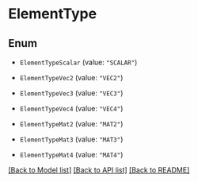 # ElementType

## Enum


* `ElementTypeScalar` (value: `"SCALAR"`)

* `ElementTypeVec2` (value: `"VEC2"`)

* `ElementTypeVec3` (value: `"VEC3"`)

* `ElementTypeVec4` (value: `"VEC4"`)

* `ElementTypeMat2` (value: `"MAT2"`)

* `ElementTypeMat3` (value: `"MAT3"`)

* `ElementTypeMat4` (value: `"MAT4"`)


[[Back to Model list]](../README.md#documentation-for-models) [[Back to API list]](../README.md#documentation-for-api-endpoints) [[Back to README]](../README.md)


